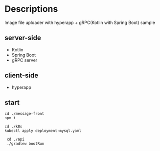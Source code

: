 # Descriptions

Image file uploader with hyperapp + gRPC(Kotlin with Spring Boot) sample

## server-side

- Kotlin
- Spring Boot
- gRPC server

## client-side

- hyperapp

## start

```
cd ./message-front
npm i
```

```
cd ./k8s
kubectl apply deployment-mysql.yaml
```

```
 cd ./api
 ./gradlew bootRun
```
